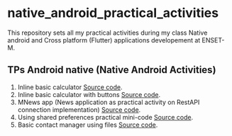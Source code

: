 # native_android_practical_activities

<p>This repository sets all my practical activities during my class  Native android and Cross platform (Flutter) applications developement at ENSET-M.</p>

## TPs Android native (Native Android Activities)

1. Inline basic calculator [Source code](https://github.com/essadeq-elaamiri/native_android_practical_activities/tree/main/S4_first_calculator).
2. Inline basic calculator with buttons [Source code](https://github.com/essadeq-elaamiri/native_android_practical_activities/tree/main/S4_Calculatrice_1).
3. MNews app (News application as practical activity on RestAPI connection implementation) [Source code](https://github.com/essadeq-elaamiri/mnews-app).
4. Using shared preferences practical mini-code [Source code](https://github.com/essadeq-elaamiri/native_android_practical_activities/tree/main/sharedpreferencestest).
5. Basic contact manager using files [Source code](https://github.com/essadeq-elaamiri/native_android_practical_activities).
